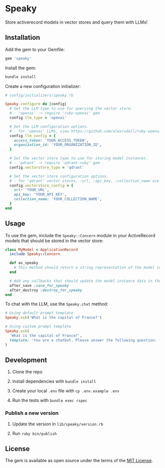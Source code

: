 # Speaky

Store activerecord models in vector stores and query them with LLMs!

## Installation

Add the gem to your Gemfile:

```ruby
gem 'speaky'
```

Install the gem:

```bash
bundle install
```

Create a new configuration initializer:

```ruby
# config/initializers/speaky.rb

Speaky.configure do |config|
  # Set the LLM type to use for querying the vector store.
  # - 'openai' -> require 'ruby-openai' gem
  config.llm_type = 'openai'

  # Set the LLM configuration options.
  # - for 'openai' LLMs, view https://github.com/alexrudall/ruby-openai for configuration options
  config.llm_config = {
    access_token: 'YOUR_ACCESS_TOKEN',
    organization_id: 'YOUR_ORGANIZATION_ID',
  }

  # Set the vector store type to use for storing model instances.
  # - 'qdrant' -> require 'qdrant-ruby' gem
  config.vectorstore_type = 'qdrant'

  # Set the vector store configuration options.
  # - for 'qdrant' vector stores, :url, :api_key, :collection_name are required
  config.vectorstore_config = {
    url: 'YOUR_URL',
    api_key: 'YOUR_API_KEY',
    collection_name: 'YOUR_COLLECTION_NAME',
  }
end
```

## Usage

To use the gem, include the `Speaky::Concern` module in your ActiveRecord models that should be stored in the vector store:

```ruby
class MyModel < ApplicationRecord
  include Speaky::Concern

  def as_speaky
    # This method should return a string representation of the model instance data that should be stored in the vector store. The default implementation is to call `to_json` on the model instance data.
  end

  # Add any callbacks that should update the model instance data in the vector store.
  after_save :save_for_speaky
  after_destroy :destroy_for_speaky
end
```

To chat with the LLM, use the `Speaky.chat` method:

```ruby
# Using default prompt template
Speaky.ask('What is the capital of France?')

# Using custom prompt template
Speaky.ask(
  'What is the capital of France?',
  template: 'You are a chatbot. Please answer the following question: {{question}} using this context: {{context}}.'
)
```

## Development

1. Clone the repo

2. Install dependencies with `bundle install`

3. Create your local `.env` file with `cp .env.example .env`

4. Run the tests with `bundle exec rspec`

### Publish a new version

1. Update the version in `lib/speaky/version.rb`

2. Run `ruby bin/publish`

## License
The gem is available as open source under the terms of the [MIT License](https://opensource.org/licenses/MIT).
